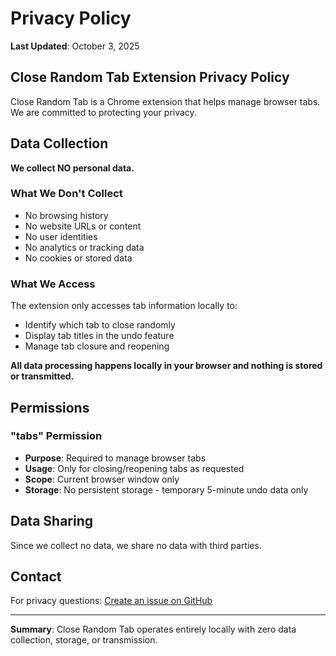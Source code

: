 # Privacy Policy

**Last Updated**: October 3, 2025

## Close Random Tab Extension Privacy Policy

Close Random Tab is a Chrome extension that helps manage browser tabs. We are committed to protecting your privacy.

## Data Collection

**We collect NO personal data.**

### What We Don't Collect
- No browsing history
- No website URLs or content  
- No user identities
- No analytics or tracking data
- No cookies or stored data

### What We Access
The extension only accesses tab information locally to:
- Identify which tab to close randomly
- Display tab titles in the undo feature
- Manage tab closure and reopening

**All data processing happens locally in your browser and nothing is stored or transmitted.**

## Permissions

### "tabs" Permission
- **Purpose**: Required to manage browser tabs
- **Usage**: Only for closing/reopening tabs as requested
- **Scope**: Current browser window only
- **Storage**: No persistent storage - temporary 5-minute undo data only

## Data Sharing

Since we collect no data, we share no data with third parties.

## Contact

For privacy questions: [Create an issue on GitHub](https://github.com/syoummer/close-tab/issues)

---

**Summary**: Close Random Tab operates entirely locally with zero data collection, storage, or transmission.